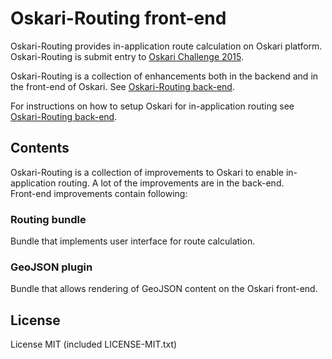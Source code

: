 # Oskari-Routing front-end

Oskari-Routing provides in-application route calculation on Oskari platform. Oskari-Routing is submit entry to [Oskari Challenge 2015](http://oskari.org/challenge).

Oskari-Routing is a collection of enhancements both in the backend and in the front-end of Oskari. See [Oskari-Routing back-end](http://todo).

For instructions on how to setup Oskari for in-application routing see [Oskari-Routing back-end](http://todo).

## Contents

Oskari-Routing is a collection of improvements to Oskari to enable in-application routing. A lot of the improvements are in the back-end.  
Front-end improvements contain following:

### Routing bundle

Bundle that implements user interface for route calculation.

### GeoJSON plugin

Bundle that allows rendering of GeoJSON content on the Oskari front-end.

## License

License MIT (included LICENSE-MIT.txt)
